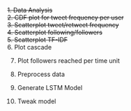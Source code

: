 ~~1. Data Analysis~~\
~~2. CDF plot for tweet frequency per user~~\
~~3. Scatterplot tweet/retweet frequency~~\
~~4. Scatterplot following/followers~~\
~~5. Scatterplot TF-IDF~~\
6. Plot cascade

7. Plot followers reached per time unit

8. Preprocess data

9. Generate LSTM Model

10. Tweak model
